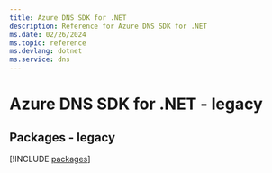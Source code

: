 ```yaml
---
title: Azure DNS SDK for .NET
description: Reference for Azure DNS SDK for .NET
ms.date: 02/26/2024
ms.topic: reference
ms.devlang: dotnet
ms.service: dns
---
```

# Azure DNS SDK for .NET - legacy
## Packages - legacy
[!INCLUDE [packages](dns-index.md)]